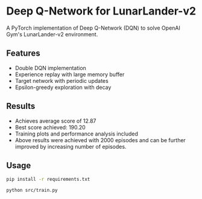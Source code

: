 # Deep Q-Network for LunarLander-v2

A PyTorch implementation of Deep Q-Network (DQN) to solve OpenAI Gym's LunarLander-v2 environment.

## Features
- Double DQN implementation
- Experience replay with large memory buffer
- Target network with periodic updates
- Epsilon-greedy exploration with decay

## Results
- Achieves average score of 12.87
- Best score achieved: 190.20
- Training plots and performance analysis included
- Above results were achieved with 2000 episodes and can be further improved by increasing number of episodes.

## Usage
```bash
pip install -r requirements.txt

python src/train.py
